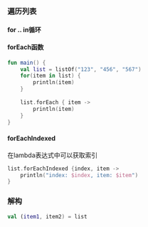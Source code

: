 ### 遍历列表
#### for .. in循环
#### forEach函数
```kotlin
fun main() {  
    val list = listOf("123", "456", "567")  
    for(item in list) {  
        println(item)  
    }  
  
    list.forEach { item ->  
        println(item)  
    }  
}
```

#### forEachIndexed
在lambda表达式中可以获取索引
```kotlin
list.forEachIndexed {index, item ->  
    println("index: $index, item: $item")  
}
```

### 解构
```kotlin
val (item1, item2) = list
```